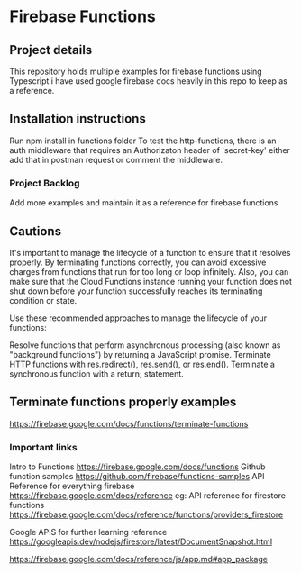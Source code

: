 # Firebase Functions

## Project details

This repository holds multiple examples for firebase functions using Typescript i have used google firebase docs heavily in this repo to keep as a reference.

## Installation instructions

Run npm install in functions folder
To test the http-functions, there is an auth middleware that requires an Authorizaton header of 'secret-key' either add that in postman request or comment the middleware.

### Project Backlog

Add more examples and maintain it as a reference for firebase functions

## Cautions

It's important to manage the lifecycle of a function to ensure that it resolves properly. By terminating functions correctly, you can avoid excessive charges from functions that run for too long or loop infinitely. Also, you can make sure that the Cloud Functions instance running your function does not shut down before your function successfully reaches its terminating condition or state.

Use these recommended approaches to manage the lifecycle of your functions:

Resolve functions that perform asynchronous processing (also known as "background functions") by returning a JavaScript promise.
Terminate HTTP functions with res.redirect(), res.send(), or res.end().
Terminate a synchronous function with a return; statement.

## Terminate functions properly examples

https://firebase.google.com/docs/functions/terminate-functions

### Important links

Intro to Functions https://firebase.google.com/docs/functions
Github function samples https://github.com/firebase/functions-samples
API Reference for everything firebase https://firebase.google.com/docs/reference
eg: API reference for firestore functions https://firebase.google.com/docs/reference/functions/providers_firestore

Google APIS for further learning reference
https://googleapis.dev/nodejs/firestore/latest/DocumentSnapshot.html

https://firebase.google.com/docs/reference/js/app.md#app_package
